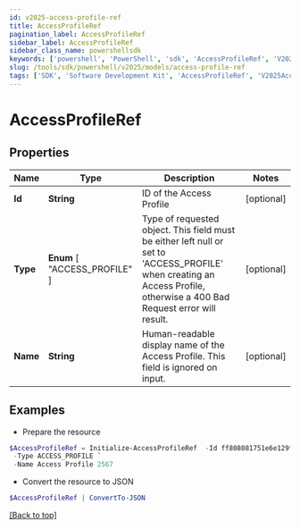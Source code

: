 ```yaml
---
id: v2025-access-profile-ref
title: AccessProfileRef
pagination_label: AccessProfileRef
sidebar_label: AccessProfileRef
sidebar_class_name: powershellsdk
keywords: ['powershell', 'PowerShell', 'sdk', 'AccessProfileRef', 'V2025AccessProfileRef'] 
slug: /tools/sdk/powershell/v2025/models/access-profile-ref
tags: ['SDK', 'Software Development Kit', 'AccessProfileRef', 'V2025AccessProfileRef']
---
```



# AccessProfileRef

## Properties

Name | Type | Description | Notes
------------ | ------------- | ------------- | -------------
**Id** | **String** | ID of the Access Profile | [optional] 
**Type** |  **Enum** [  "ACCESS_PROFILE" ] | Type of requested object. This field must be either left null or set to 'ACCESS_PROFILE' when creating an Access Profile, otherwise a 400 Bad Request error will result. | [optional] 
**Name** | **String** | Human-readable display name of the Access Profile. This field is ignored on input. | [optional] 

## Examples

- Prepare the resource
```powershell
$AccessProfileRef = Initialize-AccessProfileRef  -Id ff808081751e6e129f1518161919ecca `
 -Type ACCESS_PROFILE `
 -Name Access Profile 2567
```

- Convert the resource to JSON
```powershell
$AccessProfileRef | ConvertTo-JSON
```


[[Back to top]](#) 

